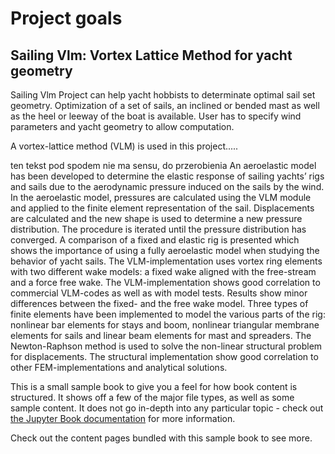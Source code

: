 # Project goals

## Sailing Vlm: Vortex Lattice Method for yacht geometry 

Sailing Vlm Project can help yacht hobbists to determinate optimal sail set geometry. Optimization of a set of sails, an inclined or bended mast as well as the heel or leeway of the boat is available.
User has to specify wind parameters and yacht geometry to allow computation. 

A vortex-lattice method (VLM) is used in this project.....

ten tekst pod spodem nie ma sensu, do przerobienia
An aeroelastic model has been developed to determine the elastic response of sailing yachts’ rigs and
sails due to the aerodynamic pressure induced on the sails by the wind. 
In the aeroelastic model, pressures are calculated using the VLM module and applied to the finite
element representation of the sail. Displacements are calculated and the new shape is used to
determine a new pressure distribution. The procedure is iterated until the pressure distribution has
converged. A comparison of a fixed and elastic rig is presented which shows the importance of using a
fully aeroelastic model when studying the behavior of yacht sails.
The VLM-implementation uses vortex ring elements with two different wake models: a fixed wake
aligned with the free-stream and a force free wake. The VLM-implementation shows good correlation
to commercial VLM-codes as well as with model tests. Results show minor differences between the
fixed- and the free wake model.
Three types of finite elements have been implemented to model the various parts of the rig: nonlinear
bar elements for stays and boom, nonlinear triangular membrane elements for sails and linear beam
elements for mast and spreaders. The Newton-Raphson method is used to solve the non-linear
structural problem for displacements. The structural implementation show good correlation to other
FEM-implementations and analytical solutions.

This is a small sample book to give you a feel for how book content is
structured.
It shows off a few of the major file types, as well as some sample content.
It does not go in-depth into any particular topic - check out [the Jupyter Book documentation](https://jupyterbook.org) for more information.

Check out the content pages bundled with this sample book to see more.

```{tableofcontents}
```
